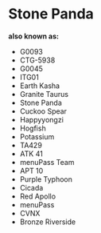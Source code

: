 # Stone Panda

**also known as:**
- G0093
- CTG-5938
- G0045
- ITG01
- Earth Kasha
- Granite Taurus
- Stone Panda
- Cuckoo Spear
- Happyyongzi
- Hogfish
- Potassium
- TA429
- ATK 41
- menuPass Team
- APT 10
- Purple Typhoon
- Cicada
- Red Apollo
- menuPass
- CVNX
- Bronze Riverside
